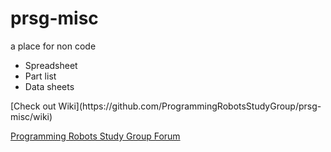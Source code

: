 # prsg-misc
a place for non code 
<ul>
<li>Spreadsheet</li>
<li>Part list</li>
<li>Data sheets</li>
</ul>
[Check out Wiki](https://github.com/ProgrammingRobotsStudyGroup/prsg-misc/wiki)

[Programming Robots Study Group Forum](http://prsg.freeforums.org/index.php)
